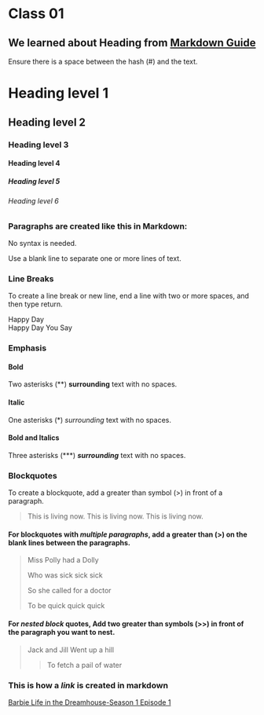 # Class 01

## We learned about Heading from [Markdown Guide](https://www.markdownguide.org/basic-syntax/)

Ensure there is a space between the hash (#) and the text.

# Heading level 1
## Heading level 2
### Heading level 3
#### Heading level 4
##### Heading level 5
###### Heading level 6


### Paragraphs are created like this in Markdown:

No syntax is needed. 

Use a blank line to separate one or more lines of text.


### Line Breaks

To create a line break or new line, end a line with two or more spaces, and then type return.

Happy Day    
Happy Day You Say

### Emphasis
#### Bold
Two asterisks (**) **surrounding** text with no spaces.

#### Italic
One asterisks (*) *surrounding* text with no spaces.

#### Bold and Italics
Three asterisks (***) ***surrounding*** text with no spaces.

### Blockquotes
To create a blockquote, add a greater than symbol (>) in front of a paragraph.
>This is living now.
>This is living now. 
>This is living now.

#### For blockquotes with ***multiple paragraphs***, add a greater than (>) on the blank lines between the paragraphs.
>Miss Polly had a Dolly
>
>Who was sick sick sick
>
>So she called for a doctor
>
>To be quick quick quick

#### For ***nested block*** quotes, Add two greater than symbols (>>) in front of the paragraph you want to nest.

>Jack and Jill
>Went up a hill
>>To fetch a pail
>of water


### This is how a ***link*** is created in markdown
[Barbie Life in the Dreamhouse-Season 1 Episode 1](https://www.youtube.com/watch?v=nTDirUh_MHA)
